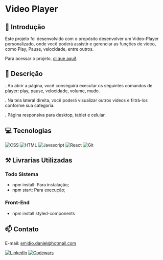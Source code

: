 # Video Player

## 📖 Introdução

Este projeto foi desenvolvido com o propósito desenvolver um Video-Player personalizado, onde você poderá assistir e gerenciar as funções de video, como Play, Pause, velocidade, entre outros.

Para acessar o projeto, [clique aqui!](https://video-player-indol.vercel.app/).


## 📄 Descrição
. Ao abrir a página, você conseguirá executar os seguintes comandos de player: play, pause, velocidade, volume, mudo.

. Na tela lateral direita, você poderá visualizar outros videos e filtrá-los conforme sua categoria.

. Página responsiva para desktop, tablet e celular.

## 💻 Tecnologias 

![CSS](https://img.shields.io/badge/CSS3-1572B6?style=for-the-badge&logo=css3&logoColor=white)
![HTML](https://img.shields.io/badge/HTML5-E34F26?style=for-the-badge&logo=html5&logoColor=white)
![Javascript](https://img.shields.io/badge/JavaScript-323330?style=for-the-badge&logo=javascript&logoColor=F7DF1E)
![React](https://img.shields.io/badge/React-20232A?style=for-the-badge&logo=react&logoColor=61DAFB)
![Git](https://img.shields.io/badge/GIT-E44C30?style=for-the-badge&logo=git&logoColor=white)

## ⚒️ Livrarias Utilizadas

### Todo Sistema
- npm install: Para instalação;
- npm start: Para execução;

### Front-End
- npm install styled-components

## 📫 Contato

E-mail: emidio.daniel@hotmail.com

[![LinkedIn](https://img.shields.io/badge/LinkedIn-0077B5?style=for-the-badge&logo=linkedin&logoColor=white)](https://www.linkedin.com/in/danielemidio1988/)
[![Codewars](https://img.shields.io/badge/Codewars-B1361E?style=for-the-badge&logo=Codewars&logoColor=white)](https://www.codewars.com/users/DanielEmidio1988)
